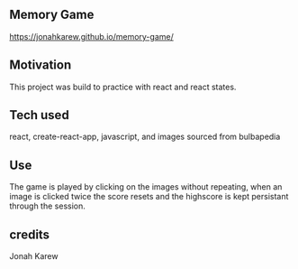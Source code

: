 ## Memory Game

https://jonahkarew.github.io/memory-game/

## Motivation

This project was build to practice with react and react states.

## Tech used

react, create-react-app, javascript, and images sourced from bulbapedia

## Use

The game is played by clicking on the images without repeating, when an image is clicked twice the score resets and the highscore is kept persistant through the session.

## credits

Jonah Karew
